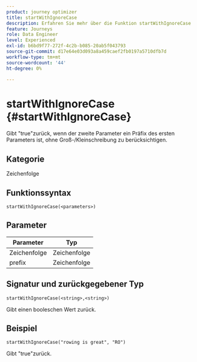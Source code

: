 ```yaml
---
product: journey optimizer
title: startWithIgnoreCase
description: Erfahren Sie mehr über die Funktion startWithIgnoreCase
feature: Journeys
role: Data Engineer
level: Experienced
exl-id: b6bd9f77-272f-4c2b-b085-20ab5f043793
source-git-commit: d17e64e03d093a8a459caef2fb0197a5710dfb7d
workflow-type: tm+mt
source-wordcount: '44'
ht-degree: 0%

---
```


# startWithIgnoreCase {#startWithIgnoreCase}

Gibt &quot;true&quot;zurück, wenn der zweite Parameter ein Präfix des ersten Parameters ist, ohne Groß-/Kleinschreibung zu berücksichtigen.

## Kategorie

Zeichenfolge

## Funktionssyntax

`startWithIgnoreCase(<parameters>)`

## Parameter

| Parameter | Typ |
|-------------|--------|
| Zeichenfolge | Zeichenfolge |
| prefix | Zeichenfolge |

## Signatur und zurückgegebener Typ

`startWithIgnoreCase(<string>,<string>)`

Gibt einen booleschen Wert zurück.

## Beispiel

`startWithIgnoreCase("rowing is great", "RO")`

Gibt &quot;true&quot;zurück.
